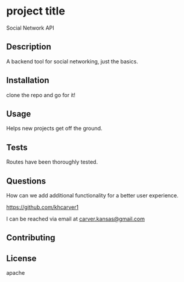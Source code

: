 
# project title 
Social Network API

## Description
A backend tool for social networking, just the basics.

## Installation
clone the repo and go for it!

## Usage
Helps new projects get off the ground.

## Tests
Routes have been thoroughly tested.

## Questions
How can we add additional functionality for a better user experience.

https://github.com/khcarver1

I can be reached via email at carver.kansas@gmail.com

## Contributing


## License
apache

